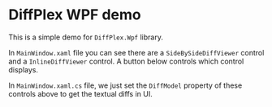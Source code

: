 ﻿# DiffPlex WPF demo

This is a simple demo for `DiffPlex.Wpf` library.

In `MainWindow.xaml` file you can see there are a `SideBySideDiffViewer` control and a `InlineDiffViewer` control.
A button below controls which control displays.

In `MainWindow.xaml.cs` file, we just set the `DiffModel` property of these controls above to get the textual diffs in UI.
